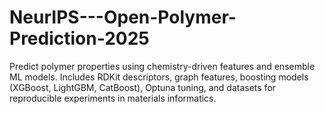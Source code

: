 # NeurIPS---Open-Polymer-Prediction-2025
Predict polymer properties using chemistry-driven features and ensemble ML models. Includes RDKit descriptors, graph features, boosting models (XGBoost, LightGBM, CatBoost), Optuna tuning, and datasets for reproducible experiments in materials informatics.
